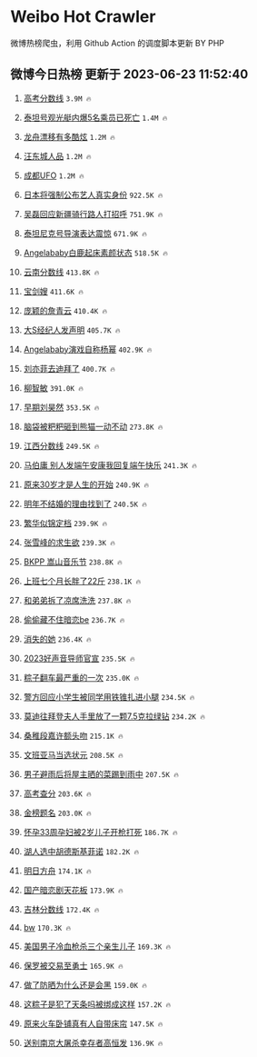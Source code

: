 # Weibo Hot Crawler 



微博热榜爬虫，利用 Github Action 的调度脚本更新 BY PHP 


## 微博今日热榜 更新于 2023-06-23 11:52:40 
1. [高考分数线](https://s.weibo.com/weibo?q=%23%E9%AB%98%E8%80%83%E5%88%86%E6%95%B0%E7%BA%BF%23&t=31&band_rank=1&Refer=top) `3.9M 🔥` 

1. [泰坦号观光艇内爆5名乘员已死亡](https://s.weibo.com/weibo?q=%23%E6%B3%B0%E5%9D%A6%E5%8F%B7%E8%A7%82%E5%85%89%E8%89%87%E5%86%85%E7%88%865%E5%90%8D%E4%B9%98%E5%91%98%E5%B7%B2%E6%AD%BB%E4%BA%A1%23&t=31&band_rank=2&Refer=top) `1.4M 🔥` 

1. [龙舟漂移有多酷炫](https://s.weibo.com/weibo?q=%23%E9%BE%99%E8%88%9F%E6%BC%82%E7%A7%BB%E6%9C%89%E5%A4%9A%E9%85%B7%E7%82%AB%23&t=31&band_rank=3&Refer=top) `1.2M 🔥` 

1. [汪东城人品](https://s.weibo.com/weibo?q=%23%E6%B1%AA%E4%B8%9C%E5%9F%8E%E4%BA%BA%E5%93%81%23&t=31&band_rank=4&Refer=top) `1.2M 🔥` 

1. [成都UFO](https://s.weibo.com/weibo?q=%E6%88%90%E9%83%BDUFO&t=31&band_rank=5&Refer=top) `1.2M 🔥` 

1. [日本将强制公布艺人真实身份](https://s.weibo.com/weibo?q=%E6%97%A5%E6%9C%AC%E5%B0%86%E5%BC%BA%E5%88%B6%E5%85%AC%E5%B8%83%E8%89%BA%E4%BA%BA%E7%9C%9F%E5%AE%9E%E8%BA%AB%E4%BB%BD&t=31&band_rank=6&Refer=top) `922.5K 🔥` 

1. [吴磊回应新疆骑行路人打招呼](https://s.weibo.com/weibo?q=%23%E5%90%B4%E7%A3%8A%E5%9B%9E%E5%BA%94%E6%96%B0%E7%96%86%E9%AA%91%E8%A1%8C%E8%B7%AF%E4%BA%BA%E6%89%93%E6%8B%9B%E5%91%BC%23&t=31&band_rank=7&Refer=top) `751.9K 🔥` 

1. [泰坦尼克号导演表达震惊](https://s.weibo.com/weibo?q=%23%E6%B3%B0%E5%9D%A6%E5%B0%BC%E5%85%8B%E5%8F%B7%E5%AF%BC%E6%BC%94%E8%A1%A8%E8%BE%BE%E9%9C%87%E6%83%8A%23&t=31&band_rank=8&Refer=top) `671.9K 🔥` 

1. [Angelababy白鹿起床素颜状态](https://s.weibo.com/weibo?q=%23Angelababy%E7%99%BD%E9%B9%BF%E8%B5%B7%E5%BA%8A%E7%B4%A0%E9%A2%9C%E7%8A%B6%E6%80%81%23&t=31&band_rank=9&Refer=top) `518.5K 🔥` 

1. [云南分数线](https://s.weibo.com/weibo?q=%E4%BA%91%E5%8D%97%E5%88%86%E6%95%B0%E7%BA%BF&t=31&band_rank=10&Refer=top) `413.8K 🔥` 

1. [宝剑嫂](https://s.weibo.com/weibo?q=%E5%AE%9D%E5%89%91%E5%AB%82&t=31&band_rank=11&Refer=top) `411.6K 🔥` 

1. [庞颖的詹青云](https://s.weibo.com/weibo?q=%23%E5%BA%9E%E9%A2%96%E7%9A%84%E8%A9%B9%E9%9D%92%E4%BA%91%23&t=31&band_rank=12&Refer=top) `410.4K 🔥` 

1. [大S经纪人发声明](https://s.weibo.com/weibo?q=%23%E5%A4%A7S%E7%BB%8F%E7%BA%AA%E4%BA%BA%E5%8F%91%E5%A3%B0%E6%98%8E%23&t=31&band_rank=13&Refer=top) `405.7K 🔥` 

1. [Angelababy演戏自称杨幂](https://s.weibo.com/weibo?q=%23Angelababy%E6%BC%94%E6%88%8F%E8%87%AA%E7%A7%B0%E6%9D%A8%E5%B9%82%23&t=31&band_rank=14&Refer=top) `402.9K 🔥` 

1. [刘亦菲去迪拜了](https://s.weibo.com/weibo?q=%23%E5%88%98%E4%BA%A6%E8%8F%B2%E5%8E%BB%E8%BF%AA%E6%8B%9C%E4%BA%86%23&t=31&band_rank=15&Refer=top) `400.7K 🔥` 

1. [柳智敏](https://s.weibo.com/weibo?q=%E6%9F%B3%E6%99%BA%E6%95%8F&t=31&band_rank=16&Refer=top) `391.0K 🔥` 

1. [早期刘昊然](https://s.weibo.com/weibo?q=%E6%97%A9%E6%9C%9F%E5%88%98%E6%98%8A%E7%84%B6&t=31&band_rank=17&Refer=top) `353.5K 🔥` 

1. [脑袋被粑粑砸到熊猫一动不动](https://s.weibo.com/weibo?q=%23%E8%84%91%E8%A2%8B%E8%A2%AB%E7%B2%91%E7%B2%91%E7%A0%B8%E5%88%B0%E7%86%8A%E7%8C%AB%E4%B8%80%E5%8A%A8%E4%B8%8D%E5%8A%A8%23&t=31&band_rank=18&Refer=top) `273.8K 🔥` 

1. [江西分数线](https://s.weibo.com/weibo?q=%E6%B1%9F%E8%A5%BF%E5%88%86%E6%95%B0%E7%BA%BF&t=31&band_rank=19&Refer=top) `249.5K 🔥` 

1. [马伯庸 别人发端午安康我回复端午快乐](https://s.weibo.com/weibo?q=%E9%A9%AC%E4%BC%AF%E5%BA%B8%20%E5%88%AB%E4%BA%BA%E5%8F%91%E7%AB%AF%E5%8D%88%E5%AE%89%E5%BA%B7%E6%88%91%E5%9B%9E%E5%A4%8D%E7%AB%AF%E5%8D%88%E5%BF%AB%E4%B9%90&t=31&band_rank=20&Refer=top) `241.3K 🔥` 

1. [原来30岁才是人生的开始](https://s.weibo.com/weibo?q=%E5%8E%9F%E6%9D%A530%E5%B2%81%E6%89%8D%E6%98%AF%E4%BA%BA%E7%94%9F%E7%9A%84%E5%BC%80%E5%A7%8B&t=31&band_rank=21&Refer=top) `240.9K 🔥` 

1. [明年不结婚的理由找到了](https://s.weibo.com/weibo?q=%23%E6%98%8E%E5%B9%B4%E4%B8%8D%E7%BB%93%E5%A9%9A%E7%9A%84%E7%90%86%E7%94%B1%E6%89%BE%E5%88%B0%E4%BA%86%23&t=31&band_rank=22&Refer=top) `240.5K 🔥` 

1. [繁华似锦定档](https://s.weibo.com/weibo?q=%23%E7%B9%81%E5%8D%8E%E4%BC%BC%E9%94%A6%E5%AE%9A%E6%A1%A3%23&t=31&band_rank=23&Refer=top) `239.9K 🔥` 

1. [张雪峰的求生欲](https://s.weibo.com/weibo?q=%23%E5%BC%A0%E9%9B%AA%E5%B3%B0%E7%9A%84%E6%B1%82%E7%94%9F%E6%AC%B2%23&t=31&band_rank=24&Refer=top) `239.3K 🔥` 

1. [BKPP 嵩山音乐节](https://s.weibo.com/weibo?q=BKPP%20%E5%B5%A9%E5%B1%B1%E9%9F%B3%E4%B9%90%E8%8A%82&t=31&band_rank=25&Refer=top) `238.8K 🔥` 

1. [上班七个月长胖了22斤](https://s.weibo.com/weibo?q=%23%E4%B8%8A%E7%8F%AD%E4%B8%83%E4%B8%AA%E6%9C%88%E9%95%BF%E8%83%96%E4%BA%8622%E6%96%A4%23&t=31&band_rank=26&Refer=top) `238.1K 🔥` 

1. [和弟弟拆了凉席洗洗](https://s.weibo.com/weibo?q=%E5%92%8C%E5%BC%9F%E5%BC%9F%E6%8B%86%E4%BA%86%E5%87%89%E5%B8%AD%E6%B4%97%E6%B4%97&t=31&band_rank=27&Refer=top) `237.8K 🔥` 

1. [偷偷藏不住暗恋be](https://s.weibo.com/weibo?q=%23%E5%81%B7%E5%81%B7%E8%97%8F%E4%B8%8D%E4%BD%8F%E6%9A%97%E6%81%8Bbe%23&t=31&band_rank=28&Refer=top) `236.7K 🔥` 

1. [消失的她](https://s.weibo.com/weibo?q=%E6%B6%88%E5%A4%B1%E7%9A%84%E5%A5%B9&t=31&band_rank=29&Refer=top) `236.4K 🔥` 

1. [2023好声音导师官宣](https://s.weibo.com/weibo?q=%232023%E5%A5%BD%E5%A3%B0%E9%9F%B3%E5%AF%BC%E5%B8%88%E5%AE%98%E5%AE%A3%23&t=31&band_rank=30&Refer=top) `235.5K 🔥` 

1. [粽子翻车最严重的一次](https://s.weibo.com/weibo?q=%E7%B2%BD%E5%AD%90%E7%BF%BB%E8%BD%A6%E6%9C%80%E4%B8%A5%E9%87%8D%E7%9A%84%E4%B8%80%E6%AC%A1&t=31&band_rank=31&Refer=top) `235.0K 🔥` 

1. [警方回应小学生被同学用铁锥扎进小腿](https://s.weibo.com/weibo?q=%23%E8%AD%A6%E6%96%B9%E5%9B%9E%E5%BA%94%E5%B0%8F%E5%AD%A6%E7%94%9F%E8%A2%AB%E5%90%8C%E5%AD%A6%E7%94%A8%E9%93%81%E9%94%A5%E6%89%8E%E8%BF%9B%E5%B0%8F%E8%85%BF%23&t=31&band_rank=32&Refer=top) `234.5K 🔥` 

1. [莫迪往拜登夫人手里放了一颗7.5克拉绿钻](https://s.weibo.com/weibo?q=%23%E8%8E%AB%E8%BF%AA%E5%BE%80%E6%8B%9C%E7%99%BB%E5%A4%AB%E4%BA%BA%E6%89%8B%E9%87%8C%E6%94%BE%E4%BA%86%E4%B8%80%E9%A2%977.5%E5%85%8B%E6%8B%89%E7%BB%BF%E9%92%BB%23&t=31&band_rank=33&Refer=top) `234.2K 🔥` 

1. [桑稚段嘉许额头吻](https://s.weibo.com/weibo?q=%23%E6%A1%91%E7%A8%9A%E6%AE%B5%E5%98%89%E8%AE%B8%E9%A2%9D%E5%A4%B4%E5%90%BB%23&t=31&band_rank=34&Refer=top) `215.1K 🔥` 

1. [文班亚马当选状元](https://s.weibo.com/weibo?q=%23%E6%96%87%E7%8F%AD%E4%BA%9A%E9%A9%AC%E5%BD%93%E9%80%89%E7%8A%B6%E5%85%83%23&t=31&band_rank=35&Refer=top) `208.5K 🔥` 

1. [男子避雨后将屋主晒的菜踢到雨中](https://s.weibo.com/weibo?q=%23%E7%94%B7%E5%AD%90%E9%81%BF%E9%9B%A8%E5%90%8E%E5%B0%86%E5%B1%8B%E4%B8%BB%E6%99%92%E7%9A%84%E8%8F%9C%E8%B8%A2%E5%88%B0%E9%9B%A8%E4%B8%AD%23&t=31&band_rank=36&Refer=top) `207.5K 🔥` 

1. [高考查分](https://s.weibo.com/weibo?q=%E9%AB%98%E8%80%83%E6%9F%A5%E5%88%86&t=31&band_rank=37&Refer=top) `203.6K 🔥` 

1. [金榜题名](https://s.weibo.com/weibo?q=%E9%87%91%E6%A6%9C%E9%A2%98%E5%90%8D&t=31&band_rank=38&Refer=top) `203.0K 🔥` 

1. [怀孕33周孕妇被2岁儿子开枪打死](https://s.weibo.com/weibo?q=%23%E6%80%80%E5%AD%9533%E5%91%A8%E5%AD%95%E5%A6%87%E8%A2%AB2%E5%B2%81%E5%84%BF%E5%AD%90%E5%BC%80%E6%9E%AA%E6%89%93%E6%AD%BB%23&t=31&band_rank=39&Refer=top) `186.7K 🔥` 

1. [湖人选中胡德斯基菲诺](https://s.weibo.com/weibo?q=%23%E6%B9%96%E4%BA%BA%E9%80%89%E4%B8%AD%E8%83%A1%E5%BE%B7%E6%96%AF%E5%9F%BA%E8%8F%B2%E8%AF%BA%23&t=31&band_rank=40&Refer=top) `182.2K 🔥` 

1. [明日方舟](https://s.weibo.com/weibo?q=%E6%98%8E%E6%97%A5%E6%96%B9%E8%88%9F&t=31&band_rank=41&Refer=top) `174.1K 🔥` 

1. [国产暗恋剧天花板](https://s.weibo.com/weibo?q=%23%E5%9B%BD%E4%BA%A7%E6%9A%97%E6%81%8B%E5%89%A7%E5%A4%A9%E8%8A%B1%E6%9D%BF%23&t=31&band_rank=42&Refer=top) `173.9K 🔥` 

1. [吉林分数线](https://s.weibo.com/weibo?q=%E5%90%89%E6%9E%97%E5%88%86%E6%95%B0%E7%BA%BF&t=31&band_rank=43&Refer=top) `172.4K 🔥` 

1. [bw](https://s.weibo.com/weibo?q=bw&t=31&band_rank=44&Refer=top) `170.3K 🔥` 

1. [美国男子冷血枪杀三个亲生儿子](https://s.weibo.com/weibo?q=%E7%BE%8E%E5%9B%BD%E7%94%B7%E5%AD%90%E5%86%B7%E8%A1%80%E6%9E%AA%E6%9D%80%E4%B8%89%E4%B8%AA%E4%BA%B2%E7%94%9F%E5%84%BF%E5%AD%90&t=31&band_rank=45&Refer=top) `169.3K 🔥` 

1. [保罗被交易至勇士](https://s.weibo.com/weibo?q=%23%E4%BF%9D%E7%BD%97%E8%A2%AB%E4%BA%A4%E6%98%93%E8%87%B3%E5%8B%87%E5%A3%AB%23&t=31&band_rank=46&Refer=top) `165.9K 🔥` 

1. [做了防晒为什么还是会黑](https://s.weibo.com/weibo?q=%23%E5%81%9A%E4%BA%86%E9%98%B2%E6%99%92%E4%B8%BA%E4%BB%80%E4%B9%88%E8%BF%98%E6%98%AF%E4%BC%9A%E9%BB%91%23&t=31&band_rank=47&Refer=top) `159.0K 🔥` 

1. [这粽子是犯了天条吗被绑成这样](https://s.weibo.com/weibo?q=%23%E8%BF%99%E7%B2%BD%E5%AD%90%E6%98%AF%E7%8A%AF%E4%BA%86%E5%A4%A9%E6%9D%A1%E5%90%97%E8%A2%AB%E7%BB%91%E6%88%90%E8%BF%99%E6%A0%B7%23&t=31&band_rank=48&Refer=top) `157.2K 🔥` 

1. [原来火车卧铺真有人自带床帘](https://s.weibo.com/weibo?q=%23%E5%8E%9F%E6%9D%A5%E7%81%AB%E8%BD%A6%E5%8D%A7%E9%93%BA%E7%9C%9F%E6%9C%89%E4%BA%BA%E8%87%AA%E5%B8%A6%E5%BA%8A%E5%B8%98%23&t=31&band_rank=49&Refer=top) `147.5K 🔥` 

1. [送别南京大屠杀幸存者高恒发](https://s.weibo.com/weibo?q=%23%E9%80%81%E5%88%AB%E5%8D%97%E4%BA%AC%E5%A4%A7%E5%B1%A0%E6%9D%80%E5%B9%B8%E5%AD%98%E8%80%85%E9%AB%98%E6%81%92%E5%8F%91%23&t=31&band_rank=50&Refer=top) `136.9K 🔥` 

